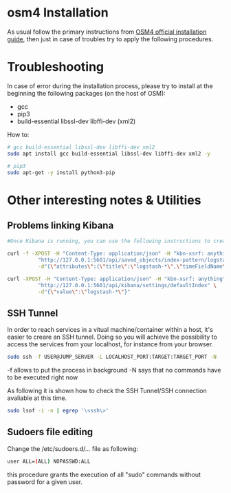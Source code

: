 # osm4 Installation
As usual follow the primary instructions from [OSM4 official installation guide], then just in case of troubles try to apply the following procedures.


[OSM4 official installation guide]: https://osm.etsi.org/wikipub/index.php/OSM_Release_FOUR#Other_installation_options


# Troubleshooting

In case of error during the installation process, please try to install at the beginning the following packages (on the host of OSM):

* gcc
* pip3
* build-essential libssl-dev libffi-dev (xml2)

How to:

```bash
# gcc build-essential libssl-dev libffi-dev xml2
sudo apt install gcc build-essential libssl-dev libffi-dev xml2 -y

# pip3
sudo apt-get -y install python3-pip

```

# Other interesting notes & Utilities

## Problems linking Kibana

```bash
#Once Kibana is running, you can use the following instructions to create index pattern:

curl -f -XPOST -H "Content-Type: application/json" -H "kbn-xsrf: anything" \
          "http://127.0.0.1:5601/api/saved_objects/index-pattern/logstash-*" \
          -d"{\"attributes\":{\"title\":\"logstash-*\",\"timeFieldName\":\"@timestamp\"}}"

curl -XPOST -H "Content-Type: application/json" -H "kbn-xsrf: anything" \
          "http://127.0.0.1:5601/api/kibana/settings/defaultIndex" \
          -d"{\"value\":\"logstash-*\"}"
```

## SSH Tunnel
In order to reach services in a vitual machine/container within a host, it's easier to creare an SSH tunnel. Doing so you will achieve the possibility to access the services from your localhost, for instance from your browser. 

```bash
sudo ssh -f USER@JUMP_SERVER -L LOCALHOST_PORT:TARGET:TARGET_PORT -N
```
-f allows to put the process in background
-N says that no commands have to be executed right now

As following it is shown how to check the SSH Tunnel/SSH connection avaliable at this time.
```bash
sudo lsof -i -n | egrep '\<ssh\>'
```

## Sudoers file editing

Change the /etc/sudoers.d/... file as following: 

```bash
user ALL=(ALL) NOPASSWD:ALL
```
this procedure grants the execution of all "sudo" commands without password for a given user.
